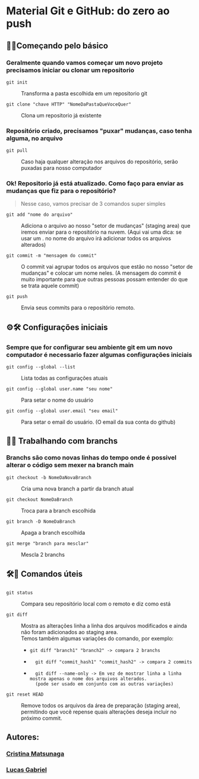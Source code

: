 # Material Git e GitHub: do zero ao push

<h2>📁🐙Começando pelo básico</h2>
<h3>Geralmente quando vamos começar um novo projeto precisamos iniciar ou clonar um repositorio</h3>
<dl>
  <dt>
    
    git init
  </dt>
  <dd>Transforma a pasta escolhida em um repositorio git</dd>
  <dt>
    
    git clone "chave HTTP" "NomeDaPastaQueVoceQuer"
  </dt>
  <dd>Clona um repositorio já existente</dd>
</dl>

<h3>Repositório criado, precisamos "puxar" mudanças, caso tenha alguma, no arquivo</h3>
<dl>
  <dt>
    
    git pull
  </dt>
  <dd>Caso haja qualquer alteração nos arquivos do repositório, serão puxadas para nosso computador</dd>
</dl>

<h3>Ok! Repositorio já está atualizado. Como faço para enviar as mudanças que fiz para o repositório?</h3>

> Nesse caso, vamos precisar de 3 comandos super simples
<dl>
  <dt>
    
    git add "nome do arquivo"
  </dt>
  <dd>Adiciona o arquivo ao nosso "setor de mudanças" (staging area) que iremos enviar para o repositório na nuvem. (Aqui vai uma dica: se usar um . no nome do arquivo irá adicionar todos os arquivos alterados)</dd>
  <dt>
    
    git commit -m "mensagem do commit"
  </dt>
  <dd>O commit vai agrupar todos os arquivos que estão no nosso "setor de mudanças" e colocar um nome neles. (A mensagem do commit é muito importante para que outras pessoas possam entender do que se trata aquele commit)</dd>
  <dt>
    
    git push
  </dt>
  <dd>Envia seus commits para o repositório remoto.</dd>
</dl>

##
<h2>⚙️🛠️ Configurações iniciais</h2>
<h3>Sempre que for configurar seu ambiente git em um novo computador é necessario fazer algumas configurações iniciais</h3>
<dl>
  <dt>
    
    git config --global --list
  </dt>
  <dd>Lista todas as configurações atuais</dd>
  <dt>
    
    git config --global user.name "seu nome"
  </dt>
  <dd>Para setar o nome do usuário</dd>
  <dt>
    
    git config --global user.email "seu email"
  </dt>
  <dd>Para setar o email do usuário. (O email da sua conta do github)</dd>
</dl>

##

<h2>🌿🔀 Trabalhando com branchs</h2>
<h3>Branchs são como novas linhas do tempo onde é possivel alterar o código sem mexer na branch main</h3>
<dl>
  <dt>
    
    git checkout -b NomeDaNovaBranch
  </dt>
  <dd>Cria uma nova branch a partir da branch atual</dd>
  <dt>
    
    git checkout NomeDaBranch
  </dt>
  <dd>Troca para a branch escolhida</dd>
  <dt>
    
    git branch -D NomeDaBranch
  </dt>
  <dd>Apaga a branch escolhida</dd>
  <dt>
    
    git merge "branch para mesclar"
  </dt>
  <dd>Mescla 2 branchs</dd>
  
</dl>

##
<h2>🛠️📝 Comandos úteis</h2>
<h3></h3>
<dl>
  <dt>
    
    git status
  </dt>
  <dd>Compara seu repositório local com o remoto e diz como está</dd>
  <dt>
    
    git diff
  </dt>
  <dd>Mostra as alterações linha a linha dos arquivos modificados e ainda não foram adicionados ao staging area.<br>
  Temos também algumas variações do comando, por exemplo:<br>
  <ul>
    <li>
      
    git diff "branch1" "branch2" -> compara 2 branchs
  </li>
    <li>
      
      git diff "commit_hash1" "commit_hash2" -> compara 2 commits
  </li>
    <li>
      
      git diff --name-only -> Em vez de mostrar linha a linha mostra apenas o nome dos arquivos alterados.
      (pode ser usado em conjunto com as outras variações)
  </li>
  </ul>
  </dd>
  <dt>
    
    git reset HEAD
  </dt>
  <dd>Remove todos os arquivos da área de preparação (staging area), permitindo que você repense quais alterações deseja incluir no próximo commit.</dd>
</dl>

##
<h2>Autores:</h2>
<h3><a href="https://github.com/Criismnaga">Cristina Matsunaga</a></h3>
<h3><a href="https://github.com/LucasGdBS">Lucas Gabriel</a></h3>












